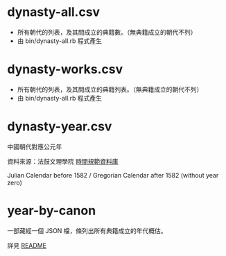 # dynasty-all.csv

* 所有朝代的列表，及其間成立的典籍數。（無典籍成立的朝代不列）
* 由 bin/dynasty-all.rb 程式產生

# dynasty-works.csv

* 所有朝代的列表，及其間成立的典籍列表。（無典籍成立的朝代不列）
* 由 bin/dynasty-all.rb 程式產生

# dynasty-year.csv

中國朝代對應公元年

資料來源：法鼓文理學院 [時間規範資料庫](http://authority.dila.edu.tw/time/) 

Julian Calendar before 1582 / Gregorian Calendar after 1582 (without year zero)

# year-by-canon

一部藏經一個 JSON 檔，條列出所有典籍成立的年代概估。

詳見 [README](year-by-canon/README.md)
